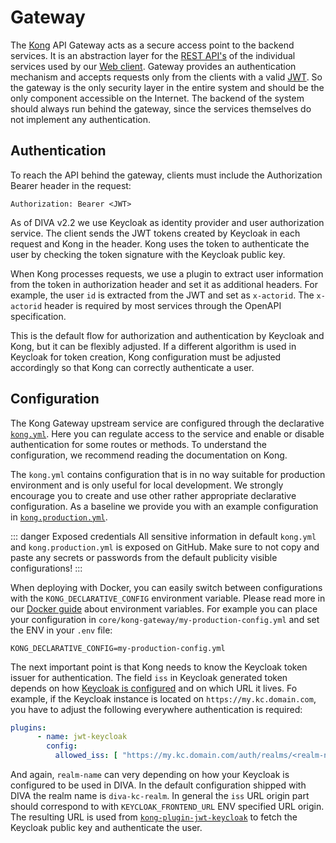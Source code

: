 # Gateway

The [Kong](https://konghq.com/kong/) API Gateway acts as a secure access point to the backend services. It is an abstraction layer for the [REST API's](./rest-api.md)
of the individual services used by our [Web client](./web-client.md). Gateway provides an authentication mechanism and accepts 
requests only from the clients with a valid [JWT](https://jwt.io/). So the gateway is the only security layer in the 
entire system and should be the only component accessible on the Internet. The backend of the system should always run 
behind the gateway, since the services themselves do not implement any authentication.

## Authentication

To reach the API behind the gateway, clients must include the Authorization Bearer header in the request:
```
Authorization: Bearer <JWT>
```
As of DIVA v2.2 we use Keycloak as identity provider and user authorization service.
The client sends the JWT tokens created by Keycloak in each request and Kong in the header. Kong uses the token to authenticate the
user by checking the token signature with the Keycloak public key.

When Kong processes requests, we use a plugin to extract user information from the token in authorization header and set it 
as additional headers. For example, the user `id` is extracted from the JWT and set as `x-actorid`. The `x-actorid` header 
is required by most services through the OpenAPI specification.

This is the default flow for authorization and authentication by Keycloak and Kong, but it can be flexibly adjusted. 
If a different algorithm is used in Keycloak for token creation, Kong configuration must be adjusted accordingly so 
that Kong can correctly authenticate a user.

## Configuration

The Kong Gateway upstream service are configured through the declarative [`kong.yml`](https://github.com/FraunhoferISST/diva/blob/master/core/kong-gateway/kong.yml).
Here you can regulate access to the service and enable or disable authentication for some routes or methods.
To understand the configuration, we recommend reading the documentation on Kong.

The `kong.yml` contains configuration that is in no way suitable for production environment and is only useful for 
local development. We strongly encourage you to create and use other rather appropriate declarative configuration. As a baseline we
provide you with an example configuration in [`kong.production.yml`](https://github.com/FraunhoferISST/diva/blob/master/core/kong-gateway/kong.production.yml).

::: danger Exposed credentials
All sensitive information in default `kong.yml` and `kong.production.yml` is exposed on GitHub. Make sure to not copy and paste any secrets or passwords
from the default publicity visible configurations!
:::

When deploying with Docker, you can easily switch between configurations with the `KONG_DECLARATIVE_CONFIG` environment variable.
Please read more in our [Docker guide](../deployment/docker.html#environment-variables) about environment variables. For example
you can place your configuration in `core/kong-gateway/my-production-config.yml` and set the ENV in your `.env` file:
```dotenv
KONG_DECLARATIVE_CONFIG=my-production-config.yml
```

The next important point is that Kong needs to know the Keycloak token issuer for authentication. The field `iss` in 
Keycloak generated token depends on how [Keycloak is configured](./keycloak.md) and on which URL it lives. Fo example, if the
Keycloak instance is located on `https://my.kc.domain.com`, you have to adjust the following everywhere authentication is required:
```yml
plugins:
      - name: jwt-keycloak
        config:
          allowed_iss: [ "https://my.kc.domain.com/auth/realms/<realm-name>" ]
```
And again, `realm-name` can very depending on how your Keycloak is configured to be used in DIVA. In the default configuration 
shipped with DIVA the realm name is `diva-kc-realm`. In general the `iss` URL origin part should correspond to with 
`KEYCLOAK_FRONTEND_URL` ENV specified URL origin.
The resulting URL is used from [`kong-plugin-jwt-keycloak`](https://github.com/gbbirkisson/kong-plugin-jwt-keycloak)
to fetch the Keycloak public key and authenticate the user.
